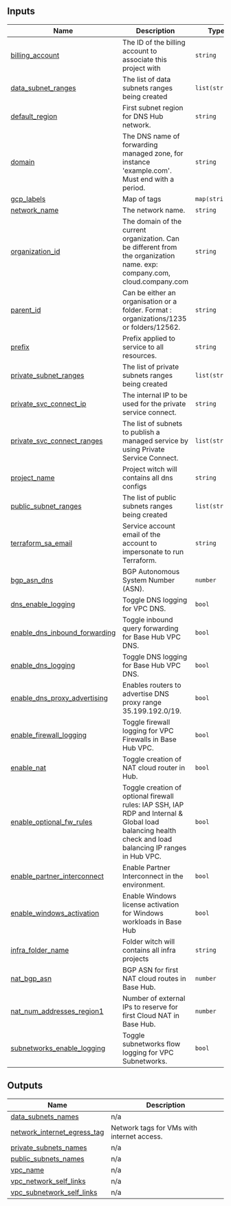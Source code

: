 <!-- BEGIN_TF_DOCS -->
## Inputs

| Name | Description | Type | Default | Required |
|------|-------------|------|---------|:--------:|
| <a name="input_billing_account"></a> [billing\_account](#input\_billing\_account) | The ID of the billing account to associate this project with | `string` | n/a | yes |
| <a name="input_data_subnet_ranges"></a> [data\_subnet\_ranges](#input\_data\_subnet\_ranges) | The list of data subnets ranges being created | `list(string)` | n/a | yes |
| <a name="input_default_region"></a> [default\_region](#input\_default\_region) | First subnet region for DNS Hub network. | `string` | n/a | yes |
| <a name="input_domain"></a> [domain](#input\_domain) | The DNS name of forwarding managed zone, for instance 'example.com'. Must end with a period. | `string` | n/a | yes |
| <a name="input_gcp_labels"></a> [gcp\_labels](#input\_gcp\_labels) | Map of tags | `map(string)` | n/a | yes |
| <a name="input_network_name"></a> [network\_name](#input\_network\_name) | The network name. | `string` | n/a | yes |
| <a name="input_organization_id"></a> [organization\_id](#input\_organization\_id) | The domain of the current organization. Can be different from the organization name. exp:  company.com, cloud.company.com | `string` | n/a | yes |
| <a name="input_parent_id"></a> [parent\_id](#input\_parent\_id) | Can be either an organisation or a folder. Format : organizations/1235 or folders/12562. | `string` | n/a | yes |
| <a name="input_prefix"></a> [prefix](#input\_prefix) | Prefix applied to service to all resources. | `string` | n/a | yes |
| <a name="input_private_subnet_ranges"></a> [private\_subnet\_ranges](#input\_private\_subnet\_ranges) | The list of private subnets ranges being created | `list(string)` | n/a | yes |
| <a name="input_private_svc_connect_ip"></a> [private\_svc\_connect\_ip](#input\_private\_svc\_connect\_ip) | The internal IP to be used for the private service connect. | `string` | n/a | yes |
| <a name="input_private_svc_connect_ranges"></a> [private\_svc\_connect\_ranges](#input\_private\_svc\_connect\_ranges) | The list of subnets to publish a managed service by using Private Service Connect. | `list(string)` | n/a | yes |
| <a name="input_project_name"></a> [project\_name](#input\_project\_name) | Project witch will contains all dns configs | `string` | n/a | yes |
| <a name="input_public_subnet_ranges"></a> [public\_subnet\_ranges](#input\_public\_subnet\_ranges) | The list of public subnets ranges being created | `list(string)` | n/a | yes |
| <a name="input_terraform_sa_email"></a> [terraform\_sa\_email](#input\_terraform\_sa\_email) | Service account email of the account to impersonate to run Terraform. | `string` | n/a | yes |
| <a name="input_bgp_asn_dns"></a> [bgp\_asn\_dns](#input\_bgp\_asn\_dns) | BGP Autonomous System Number (ASN). | `number` | `64667` | no |
| <a name="input_dns_enable_logging"></a> [dns\_enable\_logging](#input\_dns\_enable\_logging) | Toggle DNS logging for VPC DNS. | `bool` | `true` | no |
| <a name="input_enable_dns_inbound_forwarding"></a> [enable\_dns\_inbound\_forwarding](#input\_enable\_dns\_inbound\_forwarding) | Toggle inbound query forwarding for Base Hub VPC DNS. | `bool` | `true` | no |
| <a name="input_enable_dns_logging"></a> [enable\_dns\_logging](#input\_enable\_dns\_logging) | Toggle DNS logging for Base Hub VPC DNS. | `bool` | `true` | no |
| <a name="input_enable_dns_proxy_advertising"></a> [enable\_dns\_proxy\_advertising](#input\_enable\_dns\_proxy\_advertising) | Enables routers to advertise DNS proxy range 35.199.192.0/19. | `bool` | `false` | no |
| <a name="input_enable_firewall_logging"></a> [enable\_firewall\_logging](#input\_enable\_firewall\_logging) | Toggle firewall logging for VPC Firewalls in Base Hub VPC. | `bool` | `true` | no |
| <a name="input_enable_nat"></a> [enable\_nat](#input\_enable\_nat) | Toggle creation of NAT cloud router in Hub. | `bool` | `true` | no |
| <a name="input_enable_optional_fw_rules"></a> [enable\_optional\_fw\_rules](#input\_enable\_optional\_fw\_rules) | Toggle creation of optional firewall rules: IAP SSH, IAP RDP and Internal & Global load balancing health check and load balancing IP ranges in Hub VPC. | `bool` | `true` | no |
| <a name="input_enable_partner_interconnect"></a> [enable\_partner\_interconnect](#input\_enable\_partner\_interconnect) | Enable Partner Interconnect in the environment. | `bool` | `false` | no |
| <a name="input_enable_windows_activation"></a> [enable\_windows\_activation](#input\_enable\_windows\_activation) | Enable Windows license activation for Windows workloads in Base Hub | `bool` | `false` | no |
| <a name="input_infra_folder_name"></a> [infra\_folder\_name](#input\_infra\_folder\_name) | Folder witch will contains all infra projects | `string` | `"Infrastructure"` | no |
| <a name="input_nat_bgp_asn"></a> [nat\_bgp\_asn](#input\_nat\_bgp\_asn) | BGP ASN for first NAT cloud routes in Base Hub. | `number` | `64514` | no |
| <a name="input_nat_num_addresses_region1"></a> [nat\_num\_addresses\_region1](#input\_nat\_num\_addresses\_region1) | Number of external IPs to reserve for first Cloud NAT in Base Hub. | `number` | `2` | no |
| <a name="input_subnetworks_enable_logging"></a> [subnetworks\_enable\_logging](#input\_subnetworks\_enable\_logging) | Toggle subnetworks flow logging for VPC Subnetworks. | `bool` | `true` | no |

## Outputs

| Name | Description |
|------|-------------|
| <a name="output_data_subnets_names"></a> [data\_subnets\_names](#output\_data\_subnets\_names) | n/a |
| <a name="output_network_internet_egress_tag"></a> [network\_internet\_egress\_tag](#output\_network\_internet\_egress\_tag) | Network tags for VMs with internet access. |
| <a name="output_private_subnets_names"></a> [private\_subnets\_names](#output\_private\_subnets\_names) | n/a |
| <a name="output_public_subnets_names"></a> [public\_subnets\_names](#output\_public\_subnets\_names) | n/a |
| <a name="output_vpc_name"></a> [vpc\_name](#output\_vpc\_name) | n/a |
| <a name="output_vpc_network_self_links"></a> [vpc\_network\_self\_links](#output\_vpc\_network\_self\_links) | n/a |
| <a name="output_vpc_subnetwork_self_links"></a> [vpc\_subnetwork\_self\_links](#output\_vpc\_subnetwork\_self\_links) | n/a |
<!-- END_TF_DOCS -->